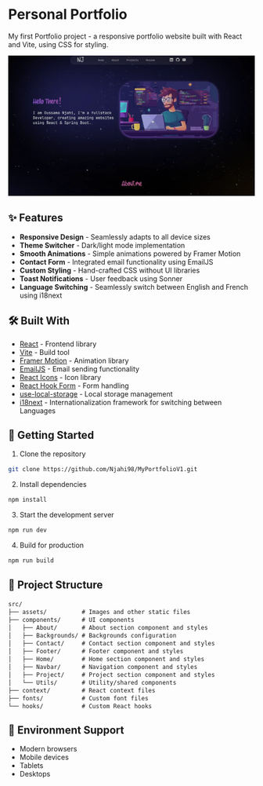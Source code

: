 # Personal Portfolio

My first Portfolio project - a responsive portfolio website built with React and Vite, using CSS for styling.

![Portfolio Preview](/src/assets/project2/proj2S1.webp)

## ✨ Features

- **Responsive Design** - Seamlessly adapts to all device sizes  
- **Theme Switcher** - Dark/light mode implementation  
- **Smooth Animations** - Simple animations powered by Framer Motion  
- **Contact Form** - Integrated email functionality using EmailJS  
- **Custom Styling** - Hand-crafted CSS without UI libraries  
- **Toast Notifications** - User feedback using Sonner  
- **Language Switching** - Seamlessly switch between English and French using i18next  

## 🛠️ Built With  

- [React](https://reactjs.org/) - Frontend library  
- [Vite](https://vitejs.dev/) - Build tool  
- [Framer Motion](https://www.framer.com/motion/) - Animation library  
- [EmailJS](https://www.emailjs.com/) - Email sending functionality  
- [React Icons](https://react-icons.github.io/react-icons/) - Icon library  
- [React Hook Form](https://react-hook-form.com/) - Form handling  
- [use-local-storage](https://github.com/astoilkov/use-local-storage) - Local storage management  
- [i18next](https://www.i18next.com/) - Internationalization framework for switching between Languages

## 🚀 Getting Started

1. Clone the repository
```bash
git clone https://github.com/Njahi98/MyPortfolioV1.git
```

2. Install dependencies
```bash
npm install
```

3. Start the development server
```bash
npm run dev
```

4. Build for production
```bash
npm run build
```

## 📝 Project Structure

```
src/
├── assets/          # Images and other static files
├── components/      # UI components
│   ├── About/       # About section component and styles
│   ├── Backgrounds/ # Backgrounds configuration
│   ├── Contact/     # Contact section component and styles
│   ├── Footer/      # Footer component and styles
│   ├── Home/        # Home section component and styles
│   ├── Navbar/      # Navigation component and styles
│   ├── Project/     # Project section component and styles
│   └── Utils/       # Utility/shared components
├── context/         # React context files
├── fonts/           # Custom font files
└── hooks/           # Custom React hooks
```

## 📱 Environment Support

- Modern browsers
- Mobile devices
- Tablets
- Desktops

